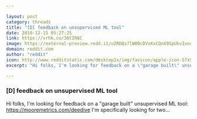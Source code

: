 ```yaml
---

layout: post
category: threads
title: "[D] feedback on unsupervised ML tool"
date: 2019-12-15 05:27:25
link: https://vrhk.co/36tIR8C
image: https://external-preview.redd.it/uZRDQs7lW0DcDVsKxCQnX9SpUkvIxncDiQXtIdCSBBU.jpg?width=1024&height=536.12565445&auto=webp&s=d845a02dca154972a99d191405f281f3a63e1077
domain: reddit.com
author: "reddit"
icon: http://www.redditstatic.com/desktop2x/img/favicon/apple-icon-57x57.png
excerpt: "Hi folks, I'm looking for feedback on a \"garage built\" unsupervised ML tool: <https://mooremetrics.com/deedive> I'm specifically looking for two..."

---
```


### [D] feedback on unsupervised ML tool

Hi folks, I'm looking for feedback on a "garage built" unsupervised ML tool: <https://mooremetrics.com/deedive> I'm specifically looking for two...